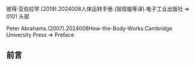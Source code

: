 彼得·亚伯拉罕.(2019).2024008人体运转手册.(屈晓璇等译).电子工业出版社 => 0101 头部

Peter Abrahams.(2007).2024008How-the-Body-Works.Cambridge University Press => Preface

## 前言
